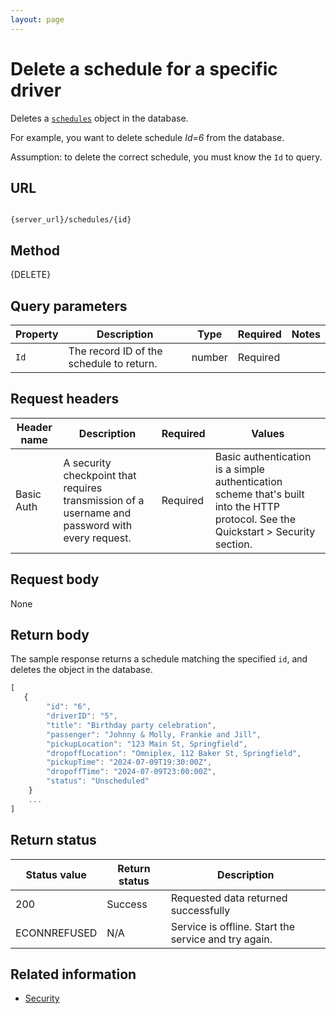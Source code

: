 ```yaml
---
layout: page
---
```

# Delete a schedule for a specific driver

Deletes a [`schedules`](schedules) object in the database.

For example, you want to delete schedule *Id=6* from the database.

Assumption: to delete the correct schedule, you must know the `Id` to query.

## URL

```shell

{server_url}/schedules/{id}
```

## Method

{DELETE}

## Query parameters

| Property | Description | Type | Required | Notes |
| -------------- | ------ | ------------ |------------ |------------ |
| `Id` | The record ID of the schedule to return.  | number | Required |  |

## Request headers

| Header name | Description | Required | Values |
| -------------- | ------ | ------------ |------------ |
| Basic Auth | A security checkpoint that requires transmission of a username and password with every request. | Required | Basic authentication is a simple authentication scheme that's built into the HTTP protocol. See the Quickstart > Security section.|

## Request body

None

## Return body

The sample response returns a schedule matching the specified `id`, and deletes the object in the database.

```js
[
   {
        "id": "6",
        "driverID": "5",
        "title": "Birthday party celebration",
        "passenger": "Johnny & Molly, Frankie and Jill",
        "pickupLocation": "123 Main St, Springfield",
        "dropoffLocation": "Omniplex, 112 Baker St, Springfield",
        "pickupTime": "2024-07-09T19:30:00Z",
        "dropoffTime": "2024-07-09T23:00:00Z",
        "status": "Unscheduled"
    }
    ...
]
```

## Return status

| Status value | Return status | Description |
| ------------- | ----------- | ----------- |
| 200 | Success | Requested data returned successfully |
|  ECONNREFUSED | N/A | Service is offline. Start the service and try again. |

## Related information

* [Security](../../get-started/quickstart.md#security)
